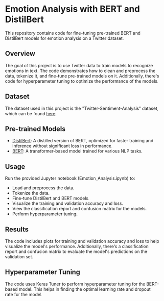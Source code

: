 # Emotion Analysis with BERT and DistilBert
This repository contains code for fine-tuning pre-trained BERT and DistilBert models for emotion analysis on a Twitter dataset.

## Overview
The goal of this project is to use Twitter data to train models to recognize emotions in text. The code demonstrates how to clean and preprocess the data, tokenize it, and fine-tune pre-trained models on it. Additionally, there's code for hyperparameter tuning to optimize the performance of the models.

## Dataset
The dataset used in this project is the "Twitter-Sentiment-Analysis" dataset, which can be found [here](https://www.kaggle.com/datasets/ankitkumar2635/sentiment-and-emotions-of-tweets).

## Pre-trained Models
- [DistilBert](https://huggingface.co/j-hartmann/emotion-english-distilroberta-base): A distilled version of BERT, optimized for faster training and inference without significant loss in performance.
- [BERT](https://huggingface.co/bhadresh-savani/bert-base-uncased-emotion): A transformer-based model trained for various NLP tasks.

## Usage
Run the provided Jupyter notebook (Emotion_Analysis.ipynb) to:

- Load and preprocess the data.
- Tokenize the data.
- Fine-tune DistilBert and BERT models.
- Visualize the training and validation accuracy and loss.
- View the classification report and confusion matrix for the models.
- Perform hyperparameter tuning.

## Results
The code includes plots for training and validation accuracy and loss to help visualize the model's performance. Additionally, there's a classification report and confusion matrix to evaluate the model's predictions on the validation set.

## Hyperparameter Tuning
The code uses Keras Tuner to perform hyperparameter tuning for the BERT-based model. This helps in finding the optimal learning rate and dropout rate for the model.
